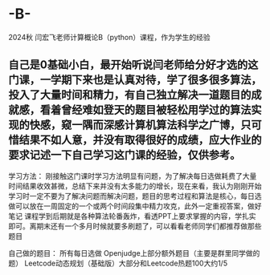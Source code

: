 # -B-
2024秋 闫宏飞老师计算概论B（python）课程，作为学生的经验
## 自己是0基础小白，最开始听说闫老师给分好才选的这门课，一学期下来也是认真对待，学了很多很多算法，投入了大量时间和精力，有自己独立解决一道题目的成就感，看着曾经难如登天的题目被轻松用学过的算法实现的快感，窥一隅而深感计算机算法科学之广博，只可惜结果不如人意，并没有取得很好的成绩，应大作业的要求记述一下自己学习这门课的经验，仅供参考。

学习方法：
刚接触这门课时学习方法明显有问题，为了解决每日选做耗费了大量时间结果收效甚微，总结下来并没有太多能力的增长，现在来看，我认为刚刚开始学习时一定不要为了解决问题而解决问题，题目的思考过程和算法是核心，每日选做可以放在一周固定的一个或两个时间段集中精力攻克，此外一定重视答案，做好笔记
课程学到后期就是各种算法轮番轰炸，看透PPT上要求掌握的内容，学扎实即可。离期末还有一个多月时候就要多刷题了，可以看看老师同学们都推荐做那些题目

自己做的题目：
所有每日选做
Openjudge上部分额外题目（主要是群里同学做的题）
Leetcode动态规划（基础版）大部分和Leetcode热题100大约1/5
